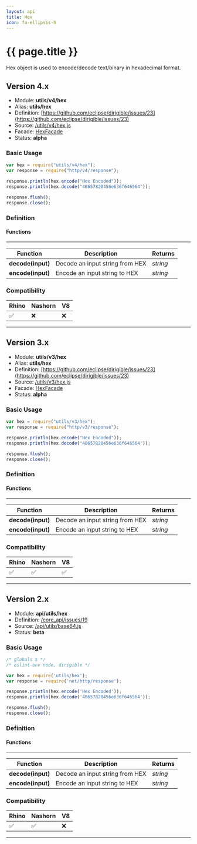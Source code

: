 ```yaml
---
layout: api
title: Hex
icon: fa-ellipsis-h
---
```


{{ page.title }}
===

Hex object is used to encode/decode text/binary in hexadecimal format.

Version 4.x
---

- Module: **utils/v4/hex**
- Alias: **utils/hex**
- Definition: [https://github.com/eclipse/dirigible/issues/23](https://github.com/eclipse/dirigible/issues/23)
- Source: [/utils/v4/hex.js](https://github.com/dirigiblelabs/api-utils/blob/master/utils/v4/hex.js)
- Facade: [HexFacade](https://github.com/eclipse/dirigible/blob/master/api/api-facade/api-utils/src/main/java/org/eclipse/dirigible/api/v3/utils/HexFacade.java)
- Status: **alpha**


### Basic Usage

```javascript
var hex = require("utils/v4/hex");
var response = require("http/v4/response");

response.println(hex.encode("Hex Encoded"));
response.println(hex.decode("48657820456e636f646564"));

response.flush();
response.close();
```


### Definition

#### Functions

---

Function     | Description | Returns
------------ | ----------- | --------
**decode(input)**   | Decode an input string from HEX | *string*
**encode(input)**   | Encode an input string to HEX | *string*


### Compatibility

Rhino | Nashorn | V8
----- | ------- | --------
 ✅  | ❌  | ❌

---

Version 3.x
---

- Module: **utils/v3/hex**
- Alias: **utils/hex**
- Definition: [https://github.com/eclipse/dirigible/issues/23](https://github.com/eclipse/dirigible/issues/23)
- Source: [/utils/v3/hex.js](https://github.com/dirigiblelabs/api-v3-utils/blob/master/utils/v3/hex.js)
- Facade: [HexFacade](https://github.com/eclipse/dirigible/blob/master/api/api-facade/api-utils/src/main/java/org/eclipse/dirigible/api/v3/utils/HexFacade.java)
- Status: **alpha**


### Basic Usage

```javascript
var hex = require("utils/v3/hex");
var response = require("http/v3/response");

response.println(hex.encode("Hex Encoded"));
response.println(hex.decode("48657820456e636f646564"));

response.flush();
response.close();
```


### Definition

#### Functions

---

Function     | Description | Returns
------------ | ----------- | --------
**decode(input)**   | Decode an input string from HEX | *string*
**encode(input)**   | Encode an input string to HEX | *string*


### Compatibility

Rhino | Nashorn | V8
----- | ------- | --------
 ✅  | ✅  | ✅

---

Version 2.x
---

- Module: **api/utils/hex**
- Definition: [/core_api/issues/19](https://github.com/dirigiblelabs/core_api/issues/19)
- Source: [/api/utils/base64.js](https://github.com/dirigiblelabs/core_api/blob/master/core_api/ScriptingServices/api/utils/hex.js)
- Status: **beta**

### Basic Usage

```javascript
/* globals $ */
/* eslint-env node, dirigible */

var hex = require('utils/hex');
var response = require('net/http/response');

response.println(hex.encode('Hex Encoded'));
response.println(hex.decode('48657820456e636f646564'));

response.flush();
response.close();
```




### Definition

#### Functions

---

Function     | Description | Returns
------------ | ----------- | --------
**decode(input)**   | Decode an input string from HEX | *string*
**encode(input)**   | Encode an input string to HEX | *string*




### Compatibility

Rhino | Nashorn | V8
----- | ------- | --------
 ✅  | ✅  | ❌

---
